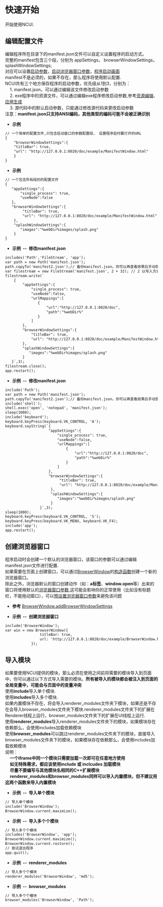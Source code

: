 # 快速开始

  开始使用NCUI.
  
## 编辑配置文件 &nbsp;
  编辑程序所在目录下的manifest.json文件可以自定义设置程序的启动方式。<br>完整的manifest包含三个段，分别为 appSettings， browserWindowSettings， splashWindowSettings;<br>对应可以设置<a href="#settings/settingsAppSettings">启动参数</a>，<a href="#settings/settingsBrowserWindowSettings">启动浏览器窗口参数</a>，<a href="#settings/settingsSplashWindowSettings">程序启动画面</a><br>manifest不是必须的，如果不存在，那么程序将使用默认配置.<br>NCUI共有三个地方保存程序的启动参数，优先级从1到3，分别为：<br>&nbsp;&nbsp;&nbsp;&nbsp;1. manifest.json，可以通过编辑该文件修改启动参数<br>&nbsp;&nbsp;&nbsp;&nbsp;2. exe程序中的资源文件，可以通过编辑exe程序修改启动参数,参考<a href="#extend/extendrcedit">资源编辑</a>、<a href="#basic/basic应用生成">应用生成</a><br>&nbsp;&nbsp;&nbsp;&nbsp;3. 源代码中的默认启动参数，只能通过修改源代码来更改启动参数<br>注意：**manifest.json只支持ANSI编码，其他类型的编码可能不会被正确识别**
  
* **示例&nbsp;&nbsp;&nbsp;&nbsp;**

```html
// 一个简单的配置文件,只包含启动窗口的参数配置段， 设置程序启时要打开的URL
{
    "browserWindowSettings":{
    "titleBar": true,
    "url": "http://127.0.0.1:8020/doc/example/ManifestWindow.html"
    }
}

```
* **示例&nbsp;&nbsp;&nbsp;&nbsp;**

```html
// 一个包含所有段的的配置文件
{
   "appSettings":{
       "single_process": true,
       "useNode":false
   },
   "browserWindowSettings":{
        "titleBar": true,
        "url": "http://127.0.0.1:8020/doc/example/ManifestWindow.html"
    },
    "splashWindowSettings":{
       "images":"%webDir%images/splash.png"
    }
}

```
* **示例&nbsp;&nbsp;--&nbsp;&nbsp;修改manifest.json**

```html
includes('Path','FileStream', 'app');
var path = new Path('manifest.json');
path.copyTo('manifest2.json');// 备份manifest.json，你可以再查看效果后手动恢复该文件
var filestream = new FileStream('manifest.json', 2 + 32); // 2 以写入方式打开，32 以二进制方式打开
filestream.write(`
    {
        "appSettings":{
            "single_process": true,
            "useNode":false,
            "urlMappings":[
               {
                   "url":"http://127.0.0.1:8020/doc",
                   "path":"%webDir%"
               }
            ]
        },
        "browserWindowSettings":{
            "titleBar": true,
            "url": "http://127.0.0.1:8020/doc/example/ManifestWindow.html"
        },
        "splashWindowSettings":{
           "images":"%webDir%images/splash.png"
        }
   }`,3);
filestream.close();
app.restart();

```
* **示例&nbsp;&nbsp;--&nbsp;&nbsp;修改manifest.json**

```html
include('Path');
var path = new Path('manifest.json');
path.copyTo('manifest2.json');// 备份manifest.json，你可以再查看效果后手动恢复该文件
include('shell');
shell.exec('open', 'notepad', 'manifest.json');
sleep(1000);
include('keyboard');
keyboard.keyPress(keyboard.VK_CONTROL, 'A');
keyboard.sayString(`{
                    "appSettings":{
                        "single_process": true,
                        "useNode":false,
                        "urlMappings":[
                            {
                                "url":"http://127.0.0.1:8020/doc",
                                "path":"%webDir%"
                            }
                        ]
                    },
                    "browserWindowSettings":{
                         "titleBar": true,
                         "url": "http://127.0.0.1:8020/doc/example/ManifestWindow.html"
                     },
                     "splashWindowSettings":{
                        "images":"%webDir%images/splash.png"
                     }
                }`,3);
sleep(1000);
keyboard.keyPress(keyboard.VK_CONTROL, 'S');
keyboard.keyPress(keyboard.VK_MENU, keyboard.VK_F4);
include('app');
app.restart();

```


<div class="adoc" id="div_编辑配置文件"></div>


## 创建浏览器窗口 &nbsp;
  程序启动时会创建一个默认的浏览器窗口，该窗口的参数可以通过编辑manifest.json文件进行配置.<br>如果需要在页面上创建窗口，可以通过<a href="#api/apiBrowserWindow">BrowserWindow</a>的<a href="#api/apiBrowserWindow/3">构造函数</a>创建一个新的浏览器窗口。<br>除此之外，浏览器默认的窗口创建动作（如：**a标签**、**window.open**等）出来的窗口将使用默认的<a href="#settings/settingsBrowserWindowSettings">浏览器窗口参数</a>,这可能会影响你的正常使用（比如没有标题栏，不能拖动窗口），可以<a href="#api/apiBrowserWindow/1">预设置浏览器窗口参数</a>来避免该问题
  
* **参考** 
<a href="#api/apiBrowserWindow/1">BrowserWindow.addBrowserWindowSettings</a>

* **示例&nbsp;&nbsp;--&nbsp;&nbsp;创建浏览器窗口**

```html
include('BrowserWindow');
var win = new BrowserWindow({
                titleBar: true,
                url: 'http://127.0.0.1:8020/doc/example/BrowserWindow.html'
            });

```


<div class="adoc" id="div_创建浏览器窗口"></div>


## 导入模块 &nbsp;
  如果要使用NCUI提供的模块，那么必须在使用之间前将需要的模块导入到页面中，你可以通过以下方式导入需要的模块。**所有被导入的模块都会被注入到页面的全局变量中，可能会与页面中的变量冲突**<br>使用**include**导入单个模块.<br>使用**includes**导入多个模块.<br>如果内置模块不存在，将会导入renderer_modules文件夹下模块，如果还是不存在会导入browser_modules文件夹下模块.renderer_modules文件夹下的扩展在Renderer线程上运行，browser_modules文件夹下的扩展在UI线程上运行.<br>使用**renderer_modules**导入renderer_modules文件夹下的模块，如果模块存在依赖那么，会使用includes加载依赖模块<br>使用**browser_modules**可以跳过renderer_modules文件夹下的模块，直接导入browser_modules文件夹下的模块，如果模块存在依赖那么，会使用includes加载依赖模块<br>说明：<br>&nbsp;&nbsp;&nbsp;&nbsp;**一个iframe中同一个模块只需要加载一次即可在任意地方使用**<br>&nbsp;&nbsp;&nbsp;&nbsp;**如无特殊需求，都应该使用include 或 inclcudes 加载模块**<br>&nbsp;&nbsp;&nbsp;&nbsp;**尽量不要编写与其他模块名相同的C++扩展模块**<br>&nbsp;&nbsp;&nbsp;&nbsp;**renderer_modules和browser_modules同样可以导入内置模块，但不建议用这两个函数来导入内置模块**<br>
  
* **示例&nbsp;&nbsp;--&nbsp;&nbsp;导入单个模块**

```html
// 导入单个模块
include('BrowserWindow');
BrowserWindow.current.maximize();

```
* **示例&nbsp;&nbsp;--&nbsp;&nbsp;导入多个个模块**

```html
// 导入多个个模块
includes('BrowserWindow', 'app');
BrowserWindow.current.maximize();
BrowserWindow.current.restore();
// 尝试退出程序
app.quit();

```
* **示例&nbsp;&nbsp;--&nbsp;&nbsp;renderer_modules**

```html
// 导入多个个模块
renderer_modules('BrowserWindow', 'md5');


```
* **示例&nbsp;&nbsp;--&nbsp;&nbsp;browser_modules**

```html
// 导入多个个模块
browser_modules('BrowserWindow', 'Path');


```


<div class="adoc" id="div_导入模块"></div>


